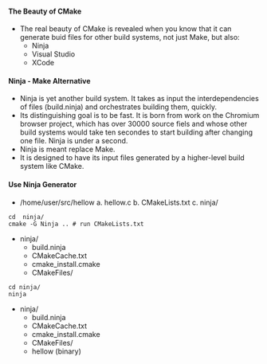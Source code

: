 #### The Beauty of CMake
- The real beauty of CMake is revealed when you know that it can generate buid files for other build systems, not just Make, but also:
    - Ninja
    - Visual Studio
    - XCode

#### Ninja - Make Alternative
- Ninja is yet another build system. It takes as input the interdependencies of files (build.ninja) and orchestrates building them, quickly.
- Its distinguishing goal is to be fast. It is born from work on the Chromium browser project, which has over 30000 source fiels and whose other build systems would take ten secondes to start building after changing one file. Ninja is under a second.
- Ninja is meant replace Make.
- It is designed to have its input files generated by a higher-level build system like CMake.

#### Use Ninja Generator
- /home/user/src/hellow
    a. hellow.c
    b. CMakeLists.txt
    c. ninja/

```shell
cd  ninja/
cmake -G Ninja .. # run CMakeLists.txt
```
- ninja/
    - build.ninja
    - CMakeCache.txt
    - cmake_install.cmake
    - CMakeFiles/

```shell
cd ninja/
ninja
```
- ninja/
    - build.ninja
    - CMakeCache.txt
    - cmake_install.cmake
    - CMakeFiles/
    - hellow (binary)